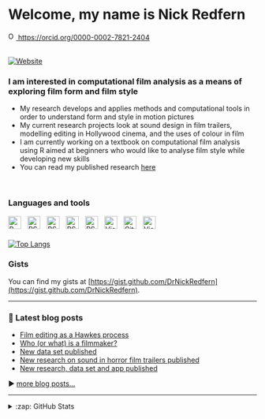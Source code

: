 # Welcome, my name is Nick Redfern

<!--![STFT_banner](https://computationalfilmanalysis.files.wordpress.com/2020/07/blog.png){height=60%}-->

<a href="https://orcid.org/0000-0002-7821-2404">
<img alt="ORCID logo" src="https://info.orcid.org/wp-content/uploads/2019/11/orcid_16x16.png" width="16" height="16" />
https://orcid.org/0000-0002-7821-2404</a>

</br>
</br>

[![Website](https://img.shields.io/website?label=computationalfilmanalysis.wordpress.com&style=for-the-badge&url=https%3A%2F%2Fcodestackr.com)](computationalfilmanalysis.wordpress.com)

### I am interested in computational film analysis as a means of exploring film form and film style

- My research develops and applies methods and computational tools in order to understand form and style in motion pictures
- My current research projects look at sound design in film trailers, modelling editing in Hollywood cinema, and the uses of colour in film
- I am currently working on a textbook on computational film analysis using R aimed at beginners who would like to analyse film style while developing new skills
- You can read my published research [here](https://independent.academia.edu/NickRedfern)

</br>

### Languages and tools

<img align="left" alt="R" width="26px" src="https://cdn.jsdelivr.net/gh/devicons/devicon/icons/r/r-original.svg" style="padding-right:10px;" />
<img align="left" alt="RStudio" width="26px" src="https://cdn.jsdelivr.net/gh/devicons/devicon/icons/python/python-original.svg" style="padding-right:10px;" />
<img align="left" alt="RStudio" width="26px" src="https://cdn.jsdelivr.net/gh/devicons/devicon/icons/julia/julia-original.svg" style="padding-right:10px;" />
<img align="left" alt="RStudio" width="26px" src="https://cdn.jsdelivr.net/gh/devicons/devicon/icons/rstudio/rstudio-original.svg" style="padding-right:10px;" />
<img align="left" alt="RStudio" width="26px" src="https://cdn.jsdelivr.net/gh/devicons/devicon/icons/jupyter/jupyter-original-wordmark.svg" style="padding-right:10px;" />
<img align="left" alt="Visual Studio Code" width="26px" src="https://cdn.jsdelivr.net/gh/devicons/devicon/icons/vscode/vscode-original.svg" style="padding-right:10px;" />
<img align="left" alt="GitHub" width="26px" src="https://cdn.jsdelivr.net/gh/devicons/devicon/icons/github/github-original.svg" style="padding-right:10px;" />
<img align="left" alt="Visual Studio Code" width="26px"  src="https://cdn.jsdelivr.net/gh/devicons/devicon/icons/markdown/markdown-original.svg" style="padding-right:10px;" />

</br>
</br>

[![Top Langs](https://github-readme-stats.vercel.app/api/top-langs/?username=DrNickRedfern&layout=compact)](https://github.com/anuraghazra/github-readme-stats)

### Gists
You can find my gists at [https://gist.github.com/DrNickRedfern](https://gist.github.com/DrNickRedfern).

---

### :scroll: Latest blog posts
<!-- BLOG-POST-LIST:START -->
- [Film editing as a Hawkes process](https://computationalfilmanalysis.wordpress.com/2022/03/02/film-editing-as-a-hawkes-process/)
- [Who &lpar;or what&rpar; is a filmmaker?](https://computationalfilmanalysis.wordpress.com/2022/01/11/who-or-what-is-a-filmmaker/)
- [New data set published](https://computationalfilmanalysis.wordpress.com/2021/11/14/new-data-set-published/)
- [New research on sound in horror film trailers published](https://computationalfilmanalysis.wordpress.com/2021/11/01/new-research-on-sound-in-horror-film-trailers-published/)
- [New research, data set and app published](https://computationalfilmanalysis.wordpress.com/2021/09/09/trailers-colour-published/)
<!-- BLOG-POST-LIST:END -->

:arrow_forward: [more blog posts...](https://computationalfilmanalysis.wordpress.com/blog/)

---

<details>
  <summary>:zap: GitHub Stats</summary>

  <img align="left" alt="DrNickRedfern's GitHub Stats" src="https://github-readme-stats.vercel.app/api?username=DrNickRedfern&show_icons=true&hide_border=false&title_color=ff652f&icon_color=FFE400&bg_color=09131B&text_color=ffffff&border_color=0c1a25" />

</details>

<!--
![](https://komarev.com/ghpvc/?username=DrNickRedfern&color=green)
-->
